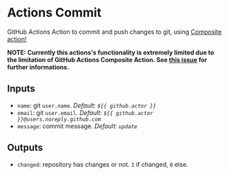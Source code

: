 # Actions Commit

GitHub Actions Action to commit and push changes to git,
using [Composite action!](https://github.blog/changelog/2020-08-07-github-actions-composite-run-steps/)

**NOTE: Currently this actions's functionality is extremely limited due to the
limitation of GitHub Actions Composite Action. See [this issue](https://github.com/actions/runner/issues/646)
for further informations.**

## Inputs

- `name`: git `user.name`. _Default: `${{ github.actor }}`_
- `email`: git `user.email`. _Default: `${{ github.actor }}@users.noreply.github.com`_
- `message`: commit message. _Default: `update`_

## Outputs

- `changed`: repository has changes or not. `1` if changed, `0` else.
